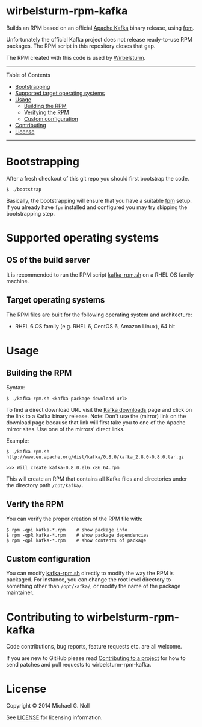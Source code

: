 # wirbelsturm-rpm-kafka

Builds an RPM based on an official [Apache Kafka](http://kafka.apache.org) binary release, using
[fpm](https://github.com/jordansissel/fpm).

Unfortunately the official Kafka project does not release ready-to-use RPM packages.  The RPM
script in this repository closes that gap.

The RPM created with this code is used by [Wirbelsturm](https://github.com/miguno/wirbelsturm).

---

Table of Contents

* <a href="#bootstrap">Bootstrapping</a>
* <a href="#supported-os">Supported target operating systems</a>
* <a href="#usage">Usage</a>
    * <a href="#build">Building the RPM</a>
    * <a href="#verify">Verifying the RPM</a>
    * <a href="#configuration">Custom configuration</a>
* <a href="#contributing">Contributing</a>
* <a href="#license">License</a>

---

<a name="bootstrap"></a>

# Bootstrapping

After a fresh checkout of this git repo you should first bootstrap the code.

    $ ./bootstrap

Basically, the bootstrapping will ensure that you have a suitable [fpm](https://github.com/jordansissel/fpm) setup.
If you already have `fpm` installed and configured you may try skipping the bootstrapping step.


<a name="supported-os"></a>

# Supported operating systems

## OS of the build server

It is recommended to run the RPM script [kafka-rpm.sh](kafka-rpm.sh) on a RHEL OS family machine.


## Target operating systems

The RPM files are built for the following operating system and architecture:

* RHEL 6 OS family (e.g. RHEL 6, CentOS 6, Amazon Linux), 64 bit


<a name="usage"></a>

# Usage


<a name="build"></a>

## Building the RPM

Syntax:

    $ ./kafka-rpm.sh <kafka-package-download-url>

To find a direct download URL visit the [Kafka downloads](http://kafka.apache.org/downloads.html) page and click on the
link to a Kafka binary release.  Note: Don't use the (mirror) link on the download page because that link will first
take you to one of the Apache mirror sites.  Use one of the mirrors' direct links.

Example:

    $ ./kafka-rpm.sh http://www.eu.apache.org/dist/kafka/0.8.0/kafka_2.8.0-0.8.0.tar.gz

    >>> Will create kafka-0.8.0.el6.x86_64.rpm

This will create an RPM that contains all Kafka files and directories under the directory path `/opt/kafka/`.


<a name="verify"></a>

## Verify the RPM

You can verify the proper creation of the RPM file with:

    $ rpm -qpi kafka-*.rpm    # show package info
    $ rpm -qpR kafka-*.rpm    # show package dependencies
    $ rpm -qpl kafka-*.rpm    # show contents of package


<a name="configuration"></a>

## Custom configuration

You can modify [kafka-rpm.sh](kafka-rpm.sh) directly to modify the way the RPM is packaged.  For instance, you can
change the root level directory to something other than `/opt/kafka/`, or modify the name of the package maintainer.


<a name="contributing"></a>

# Contributing to wirbelsturm-rpm-kafka

Code contributions, bug reports, feature requests etc. are all welcome.

If you are new to GitHub please read [Contributing to a project](https://help.github.com/articles/fork-a-repo) for how
to send patches and pull requests to wirbelsturm-rpm-kafka.


<a name="license"></a>

# License

Copyright © 2014 Michael G. Noll

See [LICENSE](LICENSE) for licensing information.

